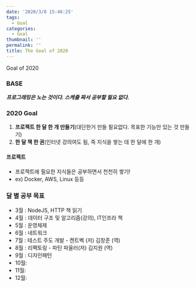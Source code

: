 ```yaml
---
date: '2020/3/8 15:46:25'
tags:
  - Goal
categories:
  - Goal
thumbnail: ''
permalink: ''
title: The Goal of 2020
---
```


Goal of 2020

<!-- more -->


### BASE

 *__프로그래밍은 노는 것이다. 스케쥴 짜서 공부할 필요 없다.__*

### 2020 Goal

  1. __프로젝트 한 달 한 개 만들기__(대단한거 만들 필요없다. 목표한 기능만 있는 것 만들기)
  2. __한 달 책 한 권__(인터넷 강의여도 됨, 즉 지식을 쌓는 데 한 달에 한 개)

#### 프로젝트

  * 프로젝트에 필요한 지식들은 공부하면서 천천히 쌓기!
  * ex) Docker, AWS, Linux 등등

### 달 별 공부 목표

  * 3월 : NodeJS, HTTP 책 읽기
  * 4월 : 데이터 구조 및 알고리즘(강의), IT인프라 책
  * 5월 : 운영체제
  * 6월 : 네트워크
  * 7월 : 테스트 주도 개발 - 켄트벡 (저) 김창준 (역)
  * 8월 : 리팩토링 - 파틴 파울러(저) 김지원 (역)
  * 9월 : 디자인패턴
  * 10월: 
  * 11월:
  * 12월: